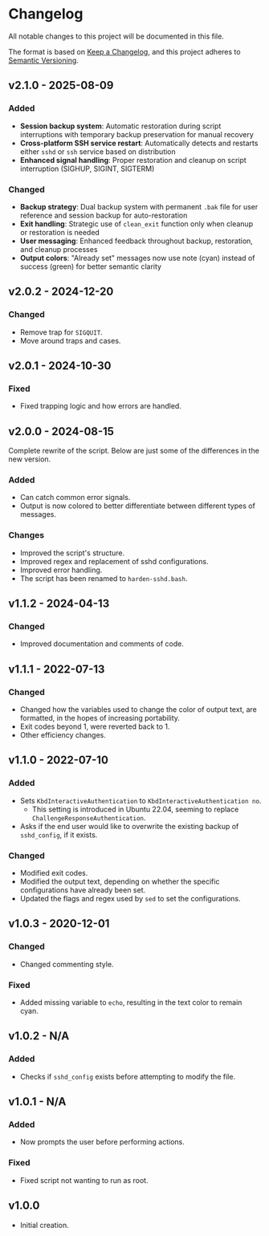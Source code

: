 # Changelog

All notable changes to this project will be documented in this file.

The format is based on [Keep a Changelog](https://keepachangelog.com/en/1.1.0/), and this project adheres to [Semantic Versioning](https://semver.org/spec/v2.0.0.html).

## v2.1.0 - 2025-08-09

### Added

- **Session backup system**: Automatic restoration during script interruptions with temporary backup preservation for manual recovery
- **Cross-platform SSH service restart**: Automatically detects and restarts either `sshd` or `ssh` service based on distribution
- **Enhanced signal handling**: Proper restoration and cleanup on script interruption (SIGHUP, SIGINT, SIGTERM)

### Changed

- **Backup strategy**: Dual backup system with permanent `.bak` file for user reference and session backup for auto-restoration
- **Exit handling**: Strategic use of `clean_exit` function only when cleanup or restoration is needed
- **User messaging**: Enhanced feedback throughout backup, restoration, and cleanup processes
- **Output colors**: "Already set" messages now use note (cyan) instead of success (green) for better semantic clarity

## v2.0.2 - 2024-12-20

### Changed

- Remove trap for `SIGQUIT`.
- Move around traps and cases.

## v2.0.1 - 2024-10-30

### Fixed

- Fixed trapping logic and how errors are handled.

## v2.0.0 - 2024-08-15

Complete rewrite of the script. Below are just some of the differences in the new version.

### Added

- Can catch common error signals.
- Output is now colored to better differentiate between different types of messages.

### Changes

- Improved the script's structure.
- Improved regex and replacement of sshd configurations.
- Improved error handling.
- The script has been renamed to `harden-sshd.bash`.

## v1.1.2 - 2024-04-13

### Changed

- Improved documentation and comments of code.

## v1.1.1 - 2022-07-13

### Changed

- Changed how the variables used to change the color of output text, are formatted, in the hopes of increasing portability.
- Exit codes beyond 1, were reverted back to 1.
- Other efficiency changes.

## v1.1.0 - 2022-07-10

### Added

- Sets `KbdInteractiveAuthentication` to `KbdInteractiveAuthentication no`.
  - This setting is introduced in Ubuntu 22.04, seeming to replace `ChallengeResponseAuthentication`.
- Asks if the end user would like to overwrite the existing backup of `sshd_config`, if it exists.

### Changed

- Modified exit codes.
- Modified the output text, depending on whether the specific configurations have already been set.
- Updated the flags and regex used by `sed` to set the configurations.

## v1.0.3 - 2020-12-01

### Changed

- Changed commenting style.

### Fixed

- Added missing variable to `echo`, resulting in the text color to remain cyan.

## v1.0.2 - N/A

### Added

- Checks if `sshd_config` exists before attempting to modify the file.

## v1.0.1 - N/A

### Added

- Now prompts the user before performing actions.

### Fixed

- Fixed script not wanting to run as root.

## v1.0.0

- Initial creation.
